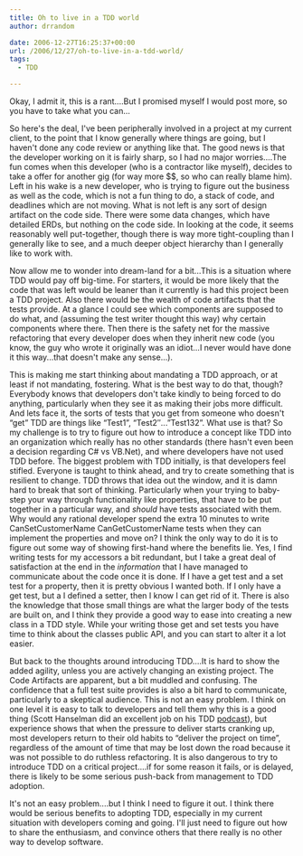 ```yaml
---
title: Oh to live in a TDD world
author: drrandom

date: 2006-12-27T16:25:37+00:00
url: /2006/12/27/oh-to-live-in-a-tdd-world/
tags:
  - TDD

---
```

Okay, I admit it, this is a rant....But I promised myself I would post more, so you have to take what you can...

So here's the deal, I've been peripherally involved in a project at my current client, to the point that I know generally where things are going, but I haven't done any code review or anything like that.  The good news is that the developer working on it is fairly sharp, so I had no major worries....The fun comes when this developer (who is a contractor like myself), decides to take a offer for another gig (for way more $$, so who can really blame him).  Left in his wake is a new developer, who is trying to figure out the business as well as the code, which is not a fun thing to do, a stack of code, and deadlines which are not moving.  What is not left is any sort of design artifact on the code side.  There were some data changes, which have detailed ERDs, but nothing on the code side.  In looking at the code, it seems reasonably well put-together, though there is way more tight-coupling than I generally like to see, and a much deeper object hierarchy than I generally like to work with.

Now allow me to wonder into dream-land for a bit...This is a situation where TDD would pay off big-time.  For starters, it would be more likely that the code that was left would be leaner than it currently is had this project been a TDD project.  Also there would be the wealth of code artifacts that the tests provide.  At a glance I could see which components are supposed to do what, and (assuming the test writer thought this way) why certain components where there.  Then there is the safety net for the massive refactoring that every developer does when they inherit new code (you know, the guy who wrote it originally was an idiot...I never would have done it this way...that doesn't make any sense...).

This is making me start thinking about mandating a TDD approach, or at least if not mandating, fostering.  What is the best way to do that, though?  Everybody knows that developers don't take kindly to being forced to do anything, particularly when they see it as making their jobs more difficult.  And lets face it, the sorts of tests that you get from someone who doesn't &#8220;get&#8221; TDD are things like &#8220;Test1&#8221;, &#8220;Test2&#8243;...&#8221;Test132&#8221;.  What use is that?  So my challenge is to try to figure out how to introduce a concept like TDD into an organization which really has no other standards (there hasn't even been a decision regarding C# vs VB.Net), and where developers have not used TDD before.  The biggest problem with TDD initially, is that developers feel stifled.  Everyone is taught to think ahead, and try to create something that is resilient to change.  TDD throws that idea out the window, and it is damn hard to break that sort of thinking.  Particularly when your trying to baby-step your way through functionality like properties, that have to be put together in a particular way, and _should_ have tests associated with them.  Why would any rational developer spend the extra 10 minutes to write CanSetCustomerName CanGetCustomerName tests when they can implement the properties and move on?  I think the only way to do it is to figure out some way of showing first-hand where the benefits lie.  Yes, I find writing tests for my accessors a bit redundant, but I take a great deal of satisfaction at the end in the _information_ that I have managed to communicate about the code once it is done.  If I have a get test and a set test for a property, then it is pretty obvious I wanted both.  If I only have a get test, but a I defined a setter, then I know I can get rid of it.  There is also the knowledge that those small things are what the larger body of the tests are built on, and I think they provide a good way to ease into creating a new class in a TDD style.  While your writing those get and set tests you have time to think about the classes public API, and you can start to alter it a lot easier.

But back to the thoughts around introducing TDD....It is hard to show the added agility, unless you are actively changing an existing project.  The Code Artifacts are apparent, but a bit muddled and confusing.  The confidence that a full test suite provides is also a bit hard to communicate, particularly to a skeptical audience.  This is not an easy problem.  I think on one level it is easy to talk to developers and tell them why this is a good thing (Scott Hanselman did an excellent job on his TDD [podcast](1)), but experience shows that when the pressure to deliver starts cranking up, most developers return to their old habits to &#8220;deliver the project on time&#8221;, regardless of the amount of time that may be lost down the road because it was not possible to do ruthless refactoring.  It is also dangerous to try to introduce TDD on a critical project....if for some reason it fails, or is delayed, there is likely to be some serious push-back from management to TDD adoption.

It's not an easy problem....but I think I need to figure it out.  I think there would be serious benefits to adopting TDD, especially in my current situation with developers coming and going.  I'll just need to figure out how to share the enthusiasm, and convince others that there really is no other way to develop software.





 [1]: http://www.hanselminutes.com/default.aspx?showID=42